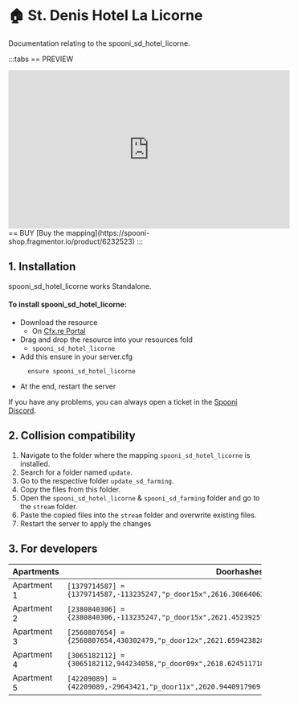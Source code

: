 # 🏠 St. Denis Hotel La Licorne
Documentation relating to the spooni_sd_hotel_licorne.

:::tabs
== PREVIEW
<iframe width="560" height="315" src="https://www.youtube.com/embed/C4eyTh5G7K8?si=Da2OgTrpp3q5-7Ss" frameborder="0" allow="accelerometer; autoplay; clipboard-write; encrypted-media; gyroscope; picture-in-picture; web-share" referrerpolicy="strict-origin-when-cross-origin" allowfullscreen></iframe>
== BUY
[Buy the mapping](https://spooni-shop.fragmentor.io/product/6232523)
:::

## 1. Installation
spooni_sd_hotel_licorne works Standalone.  

#### To install spooni_sd_hotel_licorne:
- Download the resource
  - On [Cfx.re Portal](https://portal.cfx.re/)
- Drag and drop the resource into your resources fold
  - `spooni_sd_hotel_licorne`
- Add this ensure in your server.cfg
  ```
    ensure spooni_sd_hotel_licorne
  ```
- At the end, restart the server

If you have any problems, you can always open a ticket in the [Spooni Discord](https://discord.gg/spooni).

## 2. Collision compatibility <Badge type="danger" text="IMPORTANT"/>

1. Navigate to the folder where the mapping `spooni_sd_hotel_licorne` is installed.
2. Search for a folder named `update`.
3. Go to the respective folder `update_sd_farming`. 
4. Copy the files from this folder.
5. Open the `spooni_sd_hotel_licorne` & `spooni_sd_farming` folder and go to the `stream` folder.
6. Paste the copied files into the `stream` folder and overwrite existing files.
7. Restart the server to apply the changes

## 3. For developers
| Apartments                | Doorhashes
|---------------------------|----------------------------------------------------------------------------------|
| Apartment 1               | `[1379714587] = {1379714587,-113235247,"p_door15x",2616.306640625,-1005.5200195312,49.080001831055}`
| Apartment 2               | `[2380840306] = {2380840306,-113235247,"p_door15x",2621.4523925781,-1006.3774414062,49.072444915771}`
| Apartment 3               | `[2560807654] = {2560807654,430302479,"p_door12x",2621.6594238281,-1007.5624389648,49.083965301514}`
| Apartment 4               | `[3065182112] = {3065182112,944234058,"p_door09x",2618.6245117188,-1009.4004516602,49.08406829834}`
| Apartment 5               | `[42209089] = {42209089,-29643421,"p_door11x",2620.9440917969,-1014.9393310547,49.072444915771}`
